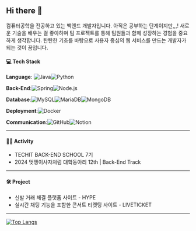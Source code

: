 ## Hi there 👋 
컴퓨터공학을 전공하고 있는 백엔드 개발자입니다.
아직은 공부하는 단계이지만,,,! 새로운 기술을 배우는 걸 좋아하며 팀 프로젝트를 통해 팀원들과 함께 성장하는 경험을 중요하게 생각합니다.
탄탄한 기초를 바탕으로 사용자 중심의 웹 서비스를 만드는 개발자가 되는 것이 꿈입니다.


#### 💻 Tech Stack

**Language**: ![Java](https://img.shields.io/badge/Java-007396?style=flat&logo=java&logoColor=white)![Python](https://img.shields.io/badge/Python-3776AB?style=flat&logo=python&logoColor=white)

**Back-End**:![Spring](https://img.shields.io/badge/Spring-6DB33F?style=flat&logo=spring&logoColor=white)![Node.js](https://img.shields.io/badge/Node.js-339933?style=flat&logo=node.js&logoColor=white)

**Database**:![MySQL](https://img.shields.io/badge/MySQL-4479A1?style=flat&logo=mysql&logoColor=white)![MariaDB](https://img.shields.io/badge/MariaDB-003545?style=flat&logo=mariadb&logoColor=white)![MongoDB](https://img.shields.io/badge/MongoDB-47A248?style=flat&logo=mongodb&logoColor=white)

**Deployment**:![Docker](https://img.shields.io/badge/Docker-2496ED?style=flat&logo=docker&logoColor=white)

**Communication**:![GitHub](https://img.shields.io/badge/GitHub-181717?style=flat&logo=github&logoColor=white)![Notion](https://img.shields.io/badge/Notion-000000?style=flat&logo=notion&logoColor=white)

---

#### 🏃‍♀️ Activity
- TECHIT BACK-END SCHOOL 7기
- 2024 멋쟁이사자처럼 대학동아리 12th | Back-End Track

---

#### 🛠️ Project
- 신발 거래 체결 플랫폼 사이트 - HYPE
- 실시간 채팅 기능을 포함한 콘서트 티켓팅 사이트 - LIVETICKET


---
[![Top Langs](https://github-readme-stats.vercel.app/api/top-langs/?username=gayoi)](https://github.com/gayoi/github-readme-stats)



<!--
**gayoi/gayoi** is a ✨ _special_ ✨ repository because its `README.md` (this file) appears on your GitHub profile.

Here are some ideas to get you started:

- 🔭 I’m currently working on ...
- 🌱 I’m currently learning ...
- 👯 I’m looking to collaborate on ...
- 🤔 I’m looking for help with ...
- 💬 Ask me about ...
- 📫 How to reach me: ...
- 😄 Pronouns: ...
- ⚡ Fun fact: ...
-->
